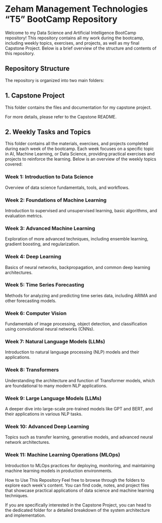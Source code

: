 # Zeham Management Technologies “T5” BootCamp Repository

Welcome to my Data Science and Artificial Intelligence BootCamp repository! This repository contains all my work during the bootcamp, including weekly topics, exercises, and projects, as well as my final Capstone Project. Below is a brief overview of the structure and contents of this repository.

## Repository Structure
The repository is organized into two main folders:

## 1. Capstone Project
This folder contains the files and documentation for my capstone project.

For more details, please refer to the Capstone README.

## 2. Weekly Tasks and Topics
This folder contains all the materials, exercises, and projects completed during each week of the bootcamp. Each week focuses on a specific topic in AI, Machine Learning, or Data Science, providing practical exercises and projects to reinforce the learning. Below is an overview of the weekly topics covered:

### Week 1: Introduction to Data Science
Overview of data science fundamentals, tools, and workflows.

### Week 2: Foundations of Machine Learning
Introduction to supervised and unsupervised learning, basic algorithms, and evaluation metrics.

### Week 3: Advanced Machine Learning
Exploration of more advanced techniques, including ensemble learning, gradient boosting, and regularization.

### Week 4: Deep Learning
Basics of neural networks, backpropagation, and common deep learning architectures.

### Week 5: Time Series Forecasting
Methods for analyzing and predicting time series data, including ARIMA and other forecasting models.

### Week 6: Computer Vision
Fundamentals of image processing, object detection, and classification using convolutional neural networks (CNNs).

### Week 7: Natural Language Models (LLMs)
Introduction to natural language processing (NLP) models and their applications.

### Week 8: Transformers
Understanding the architecture and function of Transformer models, which are foundational to many modern NLP applications.

### Week 9: Large Language Models (LLMs)
A deeper dive into large-scale pre-trained models like GPT and BERT, and their applications in various NLP tasks.

### Week 10: Advanced Deep Learning
Topics such as transfer learning, generative models, and advanced neural network architectures.

### Week 11: Machine Learning Operations (MLOps)
Introduction to MLOps practices for deploying, monitoring, and maintaining machine learning models in production environments.

How to Use This Repository
Feel free to browse through the folders to explore each week's content. You can find code, notes, and project files that showcase practical applications of data science and machine learning techniques.

If you are specifically interested in the Capstone Project, you can head to the dedicated folder for a detailed breakdown of the system architecture and implementation.
